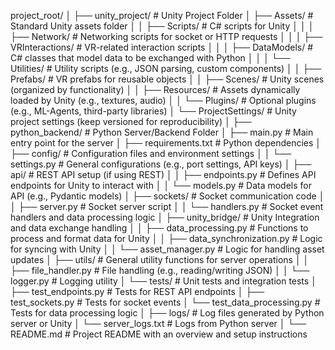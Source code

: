 project_root/
│
├── unity_project/                   # Unity Project Folder
│   ├── Assets/                      # Standard Unity assets folder
│   │   ├── Scripts/                 # C# scripts for Unity
│   │   │   ├── Network/             # Networking scripts for socket or HTTP requests
│   │   │   ├── VRInteractions/      # VR-related interaction scripts
│   │   │   ├── DataModels/          # C# classes that model data to be exchanged with Python
│   │   │   └── Utilities/           # Utility scripts (e.g., JSON parsing, custom components)
│   │   ├── Prefabs/                 # VR prefabs for reusable objects
│   │   ├── Scenes/                  # Unity scenes (organized by functionality)
│   │   ├── Resources/               # Assets dynamically loaded by Unity (e.g., textures, audio)
│   │   └── Plugins/                 # Optional plugins (e.g., ML-Agents, third-party libraries)
│   └── ProjectSettings/             # Unity project settings (keep versioned for reproducibility)
│
├── python_backend/                   # Python Server/Backend Folder
│   ├── main.py                      # Main entry point for the server
│   ├── requirements.txt             # Python dependencies
│   ├── config/                      # Configuration files and environment settings
│   │   └── settings.py              # General configurations (e.g., port settings, API keys)
│   ├── api/                         # REST API setup (if using REST)
│   │   ├── endpoints.py             # Defines API endpoints for Unity to interact with
│   │   └── models.py                # Data models for API (e.g., Pydantic models)
│   ├── sockets/                     # Socket communication code
│   │   ├── server.py                # Socket server script
│   │   └── handlers.py              # Socket event handlers and data processing logic
│   ├── unity_bridge/                # Unity Integration and data exchange handling
│   │   ├── data_processing.py       # Functions to process and format data for Unity
│   │   ├── data_synchronization.py  # Logic for syncing with Unity
│   │   └── asset_manager.py         # Logic for handling asset updates
│   ├── utils/                       # General utility functions for server operations
│   │   ├── file_handler.py          # File handling (e.g., reading/writing JSON)
│   │   └── logger.py                # Logging utility
│   └── tests/                       # Unit tests and integration tests
│       ├── test_endpoints.py        # Tests for REST API endpoints
│       ├── test_sockets.py          # Tests for socket events
│       └── test_data_processing.py  # Tests for data processing logic
│
├── logs/                            # Log files generated by Python server or Unity
│   └── server_logs.txt              # Logs from Python server
│
└── README.md                        # Project README with an overview and setup instructions
